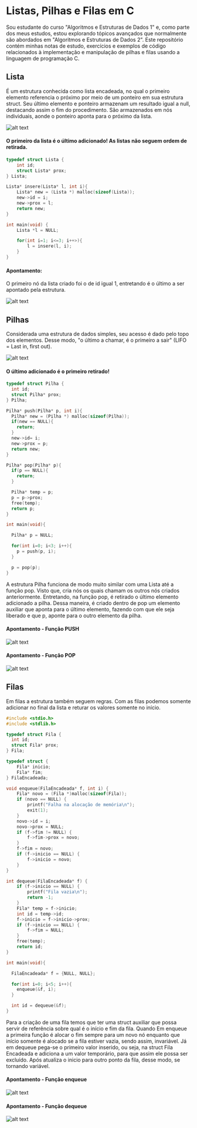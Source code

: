 # Listas, Pilhas e Filas em C

Sou estudante do curso "Algoritmos e Estruturas de Dados 1" e, como parte dos meus estudos, estou explorando tópicos avançados que normalmente são abordados em "Algoritmos e Estruturas de Dados 2". Este repositório contém minhas notas de estudo, exercícios e exemplos de código relacionados à implementação e manipulação de pilhas e filas usando a linguagem de programação C.

## Lista

É um estrutura conhecida como lista encadeada, no qual o primeiro elemento referencia o próximo por meio de um ponteiro em sua estrutura struct. Seu último elemento e ponteiro armazenam um resultado igual a null, destacando assim o fim do procedimento. São armazenados em nós individuais, aonde o ponteiro aponta para o próximo da lista.

![alt text](/assets/image.png)

#### O primeiro da lista é o último adicionado! As listas não seguem ordem de retirada.

```c
typedef struct Lista {
    int id;
    struct Lista* prox;
} Lista;

Lista* insere(Lista* l, int i){
    Lista* new = (Lista *) malloc(sizeof(Lista));
    new->id = i;
    new->prox = l;
    return new;
}

int main(void) {
    Lista *l = NULL;

    for(int i=1; i<=3; i++>){
        l = insere(l, i);
    }
}
```

#### Apontamento:

O primeiro nó da lista criado foi o de id igual 1, entretando é o último a ser apontado pela estrutura.

![alt text](/assetimage-1.png)

## Pilhas

Considerada uma estrutura de dados simples, seu acesso é dado pelo topo dos elementos. Desse modo, "o último a chamar, é o primeiro a sair" (LIFO = Last in, first out).

![alt text](/assets/image-2.png)

#### O último adicionado é o primeiro retirado!

```c
typedef struct Pilha {
  int id;
  struct Pilha* prox;
} Pilha;

Pilha* push(Pilha* p, int i){
  Pilha* new = (Pilha *) malloc(sizeof(Pilha));
  if(new == NULL){
    return;
  }
  new->id= i;
  new->prox = p;
  return new;
}

Pilha* pop(Pilha* p){
  if(p == NULL){
    return;
  }

  Pilha* temp = p;
  p = p->prox;
  free(temp);
  return p;
}

int main(void){

  Pilha* p = NULL;

  for(int i=0; i<3; i++){
    p = push(p, i);
  }

  p = pop(p);
}
```

A estrutura Pilha funciona de modo muito similar com uma Lista até a função pop. Visto que, cria nós os quais chamam os outros nós criados anteriormente. Entretando, na função pop, é retirado o último elemento adicionado a pilha. Dessa maneira, é criado dentro de pop um elemento auxiliar que aponta para o último elemento, fazendo com que ele seja liberado e que p, aponte para o outro elemento da pilha.

#### Apontamento - Função PUSH

![alt text](/assets/image-3.png)

#### Apontamento - Função POP

![alt text](/assets/image-4.png)

## Filas

Em filas a estrutura também seguem regras. Com as filas podemos somente adicionar no final da lista e returar os valores somente no início.

```c
#include <stdio.h>
#include <stdlib.h>

typedef struct Fila {
  int id;
  struct Fila* prox;
} Fila;

typedef struct {
    Fila* inicio;
    Fila* fim;
} FilaEncadeada;

void enqueue(FilaEncadeada* f, int i) {
    Fila* novo = (Fila *)malloc(sizeof(Fila));
    if (novo == NULL) {
        printf("Falha na alocação de memória\n");
        exit(1);
    }
    novo->id = i;
    novo->prox = NULL;
    if (f->fim != NULL) {
        f->fim->prox = novo;
    }
    f->fim = novo;
    if (f->inicio == NULL) {
        f->inicio = novo;
    }
}

int dequeue(FilaEncadeada* f) {
    if (f->inicio == NULL) {
        printf("Fila vazia\n");
        return -1;
    }
    Fila* temp = f->inicio;
    int id = temp->id;
    f->inicio = f->inicio->prox;
    if (f->inicio == NULL) {
        f->fim = NULL;
    }
    free(temp);
    return id;
}

int main(void){

  FilaEncadeada* f = {NULL, NULL};

  for(int i=0; i<5; i++){
    enqueue(&f, i);
  }

  int id = dequeue(&f);
}
```

Para a criação de uma fila temos que ter uma struct auxiliar que possa servir de referência sobre qual é o início e fim da fila. Quando
Em enqueue a primeira função é alocar o fim sempre para um novo nó enquanto que início somente é alocado se a fila estiver vazia, sendo assim, invariável. Já em dequeue pega-se o primeiro valor inserido, ou seja, na struct Fila Encadeada e adiciona a um valor temporário, para que assim ele possa ser excluído. Após atualiza o inicio para outro ponto da fila, desse modo, se tornando variável.

#### Apontamento - Função enqueue

![alt text](/assets/image-5.png)

#### Apontamento - Função dequeue

![alt text](/assets/image-6.png)
